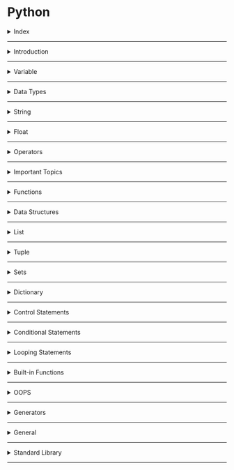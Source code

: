 # Python

<details>
<summary>Index</summary>

## Index
* Introduction
* Variable
* Data Types
* String
* Float
* Operators
* Important Topics
* Functions
* Data Structures
* List
* Tuple
* Set
* Dictionary
* Control Statements
* Conditional Statements
* Looping Statements
* Built-in Functions
* OOPs
* Generators
* General
* Standard Library

</details>

---

<details>
<summary>Introduction</summary>

## Introduction

### Python
Python is an object-oriented programming language.  
we can create programs with minimal amount of code compare to the other programming languages like C++, Java. 

```py
print("Hello World")
```

* __Applications of Python__ : 
   - Web Applications
   - Artificial intelligence (AI)
   - Machine Learning (ML)
   - Backend Development, 
   - ...etc.

* __Features of Python__ :
   - Easy to Learn & Code
   - Open Source Programming Language
   - Object-Oriented Language
   - Dynamic Typed Language
   - Large Standard Library

### Case sensitive
   - Python is a case-sensitive language. 
   - It means uppercase letters and lowercase letters are different in Python.
   - Example : The __username__, __UserName__, and __userName__ are three different variables.

### Comment
A __Comment__ is not executed.
Understanding the code easily after a long-time.

```py
## Single Line Comment

"""
Multiline Comment
Multiline Comment
"""

'''
Multiline Comment
Multiline Comment
'''

```

### Output
```py
# print function => This is used to print the output
print("Hello World")   # Hello World
```

### Input
```py 
# input function => This is used to take input from the user

# user input always a string datatype
user_input = input()   # Hello World

# print function => This is used to print the output
print(user_input)   # Hello World
```

##### Dynamically Typed
* __Python__ is a dynamically typed language, which means there is no need to declare the type of variable when we create it. 
* Python itself checks and identifies the **type** of a variable based on the assigned value.

* Other programming languages like `C`, `C++`, `Java`, `Typescript`...etc are statically typed languages which means we must declare the type of the variable. we cannot change the data type of a variable during the execution of the program.

```py 
x = 6
print(type(x))  # <class 'int'>

x = 'Ande Praveen' 
print(type(x))  # <class 'str'>
```

</details>

---

<details>
<summary>Variable</summary>

### Variable
Variables are like containers. we can use these containers to store data during program execution. we can mention a name for identify a particular container. So those named Containers are called variables. 
we can manipulate the data in the containers by referring that variable name.
we can store different types of data in the containers. In programming languages, we have some categories in data.

Python supports various data types:
1. String 
2. Integer 
3. Float
4. Boolean
5. None

* we can assign a value to the variable with the help of assignment Operator( `=` ).

```py 
my_variable = 10
```

values in the variables can be re-assigned.

```py 
my_variable = 10
print(my_variable)  # 10

my_variable = "Ten"
print(my_variable)  # Ten
```

</details>

---

<details>
<summary>Data Types</summary>

## Datatypes
The datatype determines how the data can be used in the program.  
* For example, mathematical operations can be done on Integer and Float types of data.

1. String
2. Integer 
3. Float
4. Boolean
5. None

### Datatype Checking
We can check datatype with `type()` built-in function.

```py 
print((type(10)))  # <class 'int'>
```

#### String
A String is a stream of characters enclosed within quotes.

```py 
my_string1 = "Hello World"
my_string2 ='some@example.com'
my_string3 ="1234"
```

#### Integer
Any number without a decimal point is called Integer datatype.  

`-3, -2, -1, 0, 1, 2, 3`

#### Float
Any number with a decimal point is called float datatype.

`3.14, 10.0, 0.5`

#### Boolean
If we have Only 2 possible options to select either `True` or `False`.  
python considered `True` and `False` are boolean values.

#### None
It is used to __no value__ or __nothing__.

```py
my_variable = None
```

### Type Conversion
Converting the value from one datatype to another datatype is called Type Conversion.

* str()
* int()
* float()
* bool()
* list()
* tuple()
* set() 
* dict()

#### String to Integer
`int()` converts valid data of any type into integer.

```py
a = "5"
a = int(a)
print(type(a))  # <class 'int'>
print(a)  # 5
```

#### Integer to String
`str()` converts data of any type into a string.

```py 
a = int(input())  # 2
b = int(input())  # 3
result = a + b
print("Sum: " + str(result))  # Sum: 5
```

#### Mutable vs Immutable
*  Immutable Data Types
   - values Cannot be modified after creation.		
   - Examples: `str`, `int`, `float`, `tuple`	
  
* Mutable Data Types
   - values Can be modified after creation also.
   - Examples: `list`, `set`, `dict`

### Types of Variables
The scope of a variable is the region in which that variable can be accessed.
1. Local Variable
2. Global Variable

#### Local Variable 
If a variable is declared inside a function then that type of variable is called Local Variable.
we can access these Local Variables only within that particular block of code.
If the value of the local variable is modified in one function, then that changes are not reflected in another function.
we can convert a local variable to a global variable by using `global` keyword before the variable.

```py 
def my_function():
    global my_variable
    my_variable = 10

# Call the function to set the value of my_variable
my_function()

# Now, you can print my_variable
print(my_variable)  # 10

```

#### Global Variables
If a variable is declared outside a function then that variable is called Global variable.
These Global Variables can be accessed at any part of the code including Functions also.
If the value of the global variable is modified inside a function then that changes are reflected in the rest of the program.

```py 

global_variable = 10
print(global_variable)  # 10

```
</details>

---

<details>
<summary>String</summary>

## String 
A __String__ is a stream of characters enclosed within quotes.

### String Methods
* Verification
   - `isdigit()`
   - `islower()`
   - `isupper()`
   - `isalpha()`
   - `isalnum()`
   - `startswith()`
   - `endswith()` 
* Conversion
   - `lower()`
   - `upper()`
   - `swapcase()`
* Updation
   - `strip()`
   - `replace()` 
   - `split()`
* Counting
  - `count()`
* Finding
  - `index()`  
    

#### __Verification__
##### isdigit()
Give `True` if all the characters in the string are digits. Otherwise, `False`.

```py 
is_digit = "123".isdigit()
print(is_digit)  # True

is_digit = "123A".isdigit()
print(is_digit)  # False
```

##### islower()
Gives `True` if all letters in the string are in lowercase. Otherwise, `False` (If there is any uppercase letter).

```py 
is_lower = "hello praveen@".islower()
print(is_lower)  # True

is_lower = "Hello Praveen@".islower()
print(is_lower)  # False
```

##### isupper()
Gives `True` if all letters in the string are in uppercase. Otherwise, `False` (If there is any lowercase letter).

```py 
is_upper = "HELLO PRAVEEN!".isupper()
print(is_upper)  # True

is_upper = "Hello Praveen!".isupper()
print(is_upper)  # False
```

##### isalpha()
Gives `True` if all the characters in the string are only alphabet. Otherwise, `False` (lowercase or uppercase).

```py 
is_alpha = "Praveen".isalpha()
print(is_alpha)  # True

is_alpha = "Praveen123@".isalpha()
print(is_alpha)  # False
```

##### isalnum()
Gives `True` if the string is alphanumeric (a letter or a number). Otherwise, `False`.

```py 
is_alnum = "praveen123".isalnum()
print(is_alnum)  # True

is_alnum = "Praveen".isalnum()
print(is_alnum)  # True

is_alnum = "praveen123@".isalnum()
print(is_alnum)  # False
```

##### startswith()
Gives `True` if the string starts with the specified value. Otherwise, `False`.

```py 
url = "https://www.google.com"
is_secure_url = url.startswith("https://")
print(is_secure_url)  # True
```

##### endswith()
Gives `True` if the string ends with the specified value. Otherwise, `False`.

```py 
gmail_id = "example123@gmail.com"
is_gmail = "example@gmail.com".endswith("@gmail.com")
print(is_gmail)  # True
```

#### __Conversion__

##### lower()
Gives a new string by converting each letter of the given string to __lowercase__.

```py 
name = "Ande Praveen"
lower_name = name.lower()
print(lower_name)  # ande praveen

name = "Ande Praveen@1"
lower_name = name.lower()
print(lower_name)  # ande praveen@1
```

##### upper()
Gives a new string by converting each letter of the given string to __uppercase__.

```py 
name = "Ande Praveen"
upper_name = name.upper()
print(upper_name)  # ANDE PRAVEEN

name = "Ande Praveen@1"
upper_name = name.upper()
print(upper_name)  # ANDE PRAVEEN@1
```

##### swapcase()
Gives a new string after converting the uppercase letters to lowercase and vice-versa.

```py 
swapped = "Ande Praveen".swapcase()
print(swapped)  # aNDE pRAVEEN
```

#### __Updation__

##### strip()
Removes all the leading and trailing spaces from a string.

```py 
mobile = "  1234567890   "
mobile = mobile.strip()
print(mobile)  # 1234567890
```

```py 
name = "Praveen."
name = name.strip(".")
print(name)  # Praveen
```

```py 
name = ".,Praveen.,,  ."
name = name.strip(" ,.")
print(name)  # Praveen
```

##### replace()
Gives a new string after replacing all the occurrences of the old string with the new string.

```py 
sentence = "I am bad boy"
sentence = sentence.replace("bad", "good")
print(sentence)  # I am good boy
```

##### split() 
The `split()` splits a string into a list at every specified separator.If no separator is specified, the default separator is whitespace.

```py 
nums = "1 2 3 4"
num_list = nums.split()
print(num_list)  # ['1', '2', '3', '4']  
```

```py 
nums = "1,2,3,4"
num_list = nums.split(',')
print(num_list)  # ['1', '2', '3', '4'] 
```

#### __Counting__

##### count()
The `count()` method gives the number of times the specified string appears in the string.

```py 
text = "Hello World"
letter_count = text.count("l")
print(letter_count)  # 3
```

#### __Finding__

##### index()
The `index()` method gives the index of first occurrence of the specified string.

```py 
sentence = "I am very happy"
word_index = sentence.index("happy")  # 10
```

</details>

---

<details>
<summary>Float</summary>

## Float Methods

### round()
`round()` Function Rounds the float value to the given number of decimal digits.

`rounded_number = round(number, digits)`

digits -> defines the number of decimal digits to be considered for rounding.

When digits not specified, the default value is 0.

```py 
a = round(3.14159, 2)
print(a)  # 3.14

a = round(5.6777)
print(a)  # 6
```
</details>

---

<details>
<summary>Operators</summary>

## Operators

1. Assignment
   * `=`
2. Arithmetic
   * `+ - * /`
   * `%`  Modulus -> Remainder
   * `**` Exponent -> power
   * `//` Floor Division -> Quotient
3. Compound Assignment -> Assign to a Existed Variable
   * `+=   -=  *=   /=`
4. Conditionals
   * `==   !=   <   >   <=   >=`
5. Logical
   * The logical operators are used to perform logical operations on Boolean values. Gives `True` or `False` as a result.
     - `and` -> All the booleans are __True__
     - `or` -> Any one of the booleans is __True__
     - `not` -> It gives opposite of boolean

### BODMAS
The standard order of evaluating an expression is __BODMAS__ rule.

1. Brackets (B)
2. Orders (O) -> Exponent
3. Division (D)
4. Multiplication (M)
5. Addition (A)
6. Subtraction (S)

`Expression: (5 * 2) + (3 * 4 + 4 / 2)`

* Step by Step Explanation
```Bash
(5 * 2) + (3 * 4 + 4 / 2)
(10) + (3 * 4 + 2)
(10) + (12 + 2)
(10) + (14)
24
```

</details>

---

<details>
<summary>Important Topics</summary>

## Important Topics
* Concatenation
* Repetition
* Indexing
* Membership Check
* String Format

### Concatenation
Concatenation means Joining.  
we can do Concatenation with addition symbol `+`.
* String Concatenation is possible only with strings. 
* list concatenation is possible only with lists.

```py 
# String Concatenation
a = "Hello" + " " + "World"
print(a)  # Hello World

# List Concatenation
list_a = [1, 2, 3]
list_b = [4, 5, 6]

final_list = list_a + list_b
print(final_list)  # [1, 2, 3, 4, 5, 6]
```

### Repetition
we can do repetition with multiplication symbol `*`.

```py 
# string repetition with '*' operator
a = "*" * 10
print(a)  # **********

# list repetition with '*' operator
a = [1, 2, 3] * 3
print(a)  # [1, 2, 3, 1, 2, 3, 1, 2, 3]
```

### Indexing
Every Character/Item has two index values.
* Positive Indexing
   - Positive Index returns the nth character/Item from the start.
* Negative Indexing
   - Negative Index returns the nth character/Item from the end.

```py 
# Indexing
# Index starts from 0

#  P  R  A  V  E  E  N
#  0  1  2  3  4  5  6  =>  Positive
# -7 -6 -5 -4 -3 -2 -1  =>  Negative

# String
my_name = "Ande Praveen"
print(my_name)  # Ande Praveen

# Positive Index
first_character = my_name[0]
print(first_character)  # A

# Negative Index
last_character = my_name[-1]
print(last_character)  # n

# List
numbers_list = [0, 1, 2, 3, 4, 5]
print(numbers_list)  # [0, 1, 2, 3, 4, 5]

# Positive Index
first_Item = numbers_list[0]
print(first_Item)  # 0

# Negative Index
last_item = numbers_list[-1]
print(last_item)  # 5
```

### Membership Check
Membership gives `True` or `False`. 

```py 
# Membership Check

"""
in
not in
"""

print("----string membership check-------")
word = "python"
is_part = "on" in word
print(is_part)  # True

word = "python"
is_part = "on" not in word
print(is_part)  # False

print("----list membership check-------")
my_list = [1, 2, 3, 4, 5]
is_part = 5 in my_list
print(is_part)  # True

my_list = [1, 2, 3, 4, 5]
is_part = 5 not in my_list
print(is_part)  # False

print("----tuple membership check-------")
my_tuple = (1, 2, 3, 4, 5)
is_part = 5 in my_tuple
print(is_part)  # True

print("-------")
my_tuple = (1, 2, 3, 4, 5)
is_part = 5 not in my_tuple
print(is_part)  # False

```

### String Format
string formatting simplifies the concatenation.

```py 
# string formatting

# without string formatting
name = "praveen"
age = 26
message = "my name is " + name + " and "+ " my age is " + str(age) + "."
print(message)   # my name is praveen and  my age is 26.

# with string formatting
name = "praveen"
age = 26
message = f"my name is {name} and my age is {age}."
print(message)  # my name is praveen and my age is 26.

```

### Packing & Unpacking

```py 

# Packing & Unpacking

"""
packing : 
In tuple packing, values separated by commas will be packed into a tuple.
"""
my_tuple = 1, 2, 3
print(my_tuple)  # (1, 2, 3)
print(type(my_tuple))  # <class 'tuple'>

a = 1,
print(a)  # (1,)
print(type(a))  # <class 'tuple'>

a, = 1,
print(a)  # 1
print(type(a))  # <class 'int'>


"""
unpacking :
values of any sequence can be directly assigned to variables.
number of variables in the left should match the length of sequence.
"""

my_tuple = ("R", "e", "d")
print(my_tuple)  # ('R', 'e', 'd')

# we must match the number of variable to number of items in sequence.
variable_1, variable_2, variable_3, = my_tuple
print(variable_1)  # R
print(variable_2)  # e
print(variable_3)  # d

```

### Slicing

```py 
# slicing

# String Slicing
# Obtaining a part of a string is called string slicing.

"""
variable_name[start_index:end_index]
starts from start_index and stops at end_index
end_index is not included in the slice
"""

string = "Hello World"
print(string)  # Hello World

print("-----string slicing-----")
sliced_part = string[6:11]
print(sliced_part)  # world

print("-----slicing to end------")
sliced_part = string[6:]
print(sliced_part)  # world

print("-----slicing from start------")
sliced_part = string[:5]
print(sliced_part)  # Hello

print("-------string slicing with negative indexing----")
sliced_part = string[-11:-6]
print(sliced_part)  # Hello

print("-------string slicing with Positive Indexing & Negative Indexing ----")
sliced_part = string[0:-6]
print(sliced_part)  # Hello

print("----reversing a string-------")
# -1 step will reverse the order of items in the string.
reversed_string = string[::-1]
print(reversed_string)  # dlroW olleH
```

```py 

# Slicing
# List Slicing

numbers_list = [0, 1, 2, 3, 4, 5]
print(numbers_list)  # [0, 1, 2, 3, 4, 5]

print("------list slicing------")
sliced_part = numbers_list[1:3]
print(sliced_part)  # [1, 2]

print("-----slicing to end------")
sliced_part = numbers_list[3:]
print(sliced_part)  # [3, 4, 5]

print("-----slicing from start------")
sliced_part = numbers_list[:3]
print(sliced_part)  # [0, 1, 2]

print("------list slicing with negative indexing------")
sliced_part = numbers_list[-5:-1]
print(sliced_part)  # [1, 2, 3, 4]

print("------list slicing with Positive Indexing & Negative Indexing------")
sliced_part = numbers_list[1:-1]
print(sliced_part)  # [1, 2, 3, 4]

print("====== slicing with step size ======")

print("------slicing with positive step size-----")
# variable[start:end:positive_step]
sliced_part = numbers_list[1:5:2]
print(sliced_part)  # [1, 3]

print("----slicing with negative step size-------")
"""
variable[start:end:negative_step]
start index should be greater than end index.
start > end
"""
sliced_part = numbers_list[5:2:-1]
print(sliced_part)  # [5, 4, 3]

print("----reversing a list-------")
# -1 for step will reverse the order of items in the list.
reversed_list = numbers_list[::-1]
print(reversed_list)  # [1, 2, 3, 4, 5]

```

### Case Style

```py 
# case style

print("camelCase")  # camelCase
print("PascalCase")  # PascalCase
print("snake_case")  # snake_case

```

</details>

---

<details>
<summary>Functions</summary>

## Functions
A __Function__ is a block of reusable code to perform a specific action. 
Functions help us in using existing code without writing it every time when we need it. A Function is executed when calls it.
We can use the same code many times with different arguments, to produce different results.

A function can be defined using a keyword `def`. A function is uniquely identified by the function_name.

```py
# Function Definition
def greet():
    print("Hello")


# Function Calling
greet()  # Hello
greet()  # Hello
```

### Function Arguments
We can pass values to a function using Arguments.

```py 
# Function with Arguments

# Function Declaration
def greet(word):
    message = "Hello " + word
    print(message)


name = input()  # Praveen

# we can pass values to a function using an argument
# Function Calling
greet(word=name)  # Hello Praveen
```

```py
# Function declaration with return Keyword
def greet(word):
    return "Hello " + word


name = input()  # Praveen

output = greet(word=name)
print(output)  # Hello Praveen

```
### Positional Arguments

```py
# Function declaration with return Keyword
def greet(greet, name):
    return greet + " " + name


my_greet = input()  # Hello
my_name = input()  # Praveen

output = greet(my_name, my_greet)
print(output)  # Hello Praveen

```

### Providing default values
Default values indicate that the function argument will take that value if no argument value is passed during the function call.

```py 
def greet(arg_1 = "Hi", arg_2 = "Ram"):
    print(arg_1 + " " + arg_2)


greeting = input()  # Hello
name = input()  # Teja

greet()  # Hi Ram
greet(greeting)  # Hello Ram
```

### Recursion
A function calling itself is called Recursion.

```py 
def factorial(n):  # Recursive Function
   if n == 1:  # Base Case
       return 1
   return n * factorial(n - 1)  # Recursion


num = int(input())  # 5
result = factorial(num)
print(result)  # 120
```

### Lambda function 
A `lambda` function is an __anonymous__ function used for doing simple operations. __lambda__ functions can have any number of arguments, but can only have one expression.

The expression is executed and returned when the lambda function is called.
`lambda arguments: expression`

```py 
mul = lambda x, y: x * y
print(mul(3, 7))  # 21
```

</details>

---

<details>
<summary>Data Structures</summary>

## Data Structures
Data Structures allow us to store and organize data efficiently.
This will allow us to easily access and perform operations on the data.

In Python, there are four built-in data structures :
* List
* Tuple
* Set
* Dictionary

1. Lists:
   - Ordered collection of data.
   - Mutable (can be modified after creation).
   - Enclosed within square brackets `[]`.
   - Example: `[1, 2, 3, 4, 5]`.
   - Allows duplicate elements.
   - Created using the `list()` function.

2. Tuples:
   - Ordered collection of data.
   - Immutable (cannot be modified after creation).
   - Enclosed within parentheses `()`.
   - Example: `(1, 2, 3, 4, 5)`.
   - Allows duplicate elements.
   - Created using the `tuple()` function.

3. Sets:
   - Unordered collection of data.
   - Mutable (can be modified after creation).
   - Enclosed within curly brackets `{}`.
   - Example: `{1, 2, 3, 4, 5}`.
   - Does not allow duplicate elements.
   - Created using the `set()` function.

4. Dictionaries:
   - Unordered collection of data that stores data in key-value pairs.
   - Mutable (can be modified after creation).
   - Enclosed within curly brackets `{}` in the form of key-value pairs.
   - Example: `{ 'a': 1, 'b': 2, 'c': 3, 'd': 4, 'e': 5 }`.
   - Does not allow duplicate keys.
   - Created using the `dict()` function.

</details>

---

<details>
<summary>List</summary>

## List
An Array holds an ordered collection of items.  
__List__ is the Mutable Data Structure.

![list](https://res.cloudinary.com/dwrwbjd3h/image/upload/v1711470720/portfolio/markdown/python/data_structures/list.webp)

### Creating a List
A List can be created by enclosing elements within [square] brackets where each item is separated by a comma.

```py 
a = 2
list_a = [5, "Six", a, 8.2]

print(type(list_a))  # <class 'list'>
print(list_a)  # [5, "Six", a, 8.2]
```

### List Methods

```py 
# Data Structures
# list

"""
list methods:
-------------
append() => adds an element to the end of the list.
extend() => adds all the elements of the sequence to the end of the list.
insert() => element inserted to the list at specified index.

pop() => removes last element
remove() => removes the first matching element from the list
clear() => removes all the items from the list & it gives Empty List

index() => returns the index of first matching element from the list
count() => returns the number of elements with the specified value
len() => find number of items

sort() => arrange in ascending order
sorted() => it creates a new sorted list

join() => The `join()` takes all the items in a sequence of strings and joins them into one string.
` 
==============
"""

print("-----append()--------")
# my_list.append(value)
# adds an element to the end of the list.

my_list = [1, 2, 3, 4, 5]
print(my_list)  # [1, 2, 3, 4, 5]
add_element = "six"
my_list.append(add_element)
print(my_list)  # [1, 2, 3, 4, 5, 'six']

print("-------")

my_list = [1, 2, 3, 4, 5]
print(my_list)  # [1, 2, 3, 4, 5]
add_list = ["six", "seven"]
my_list.append(add_list)
print(my_list)  # [1, 2, 3, 4, 5, ['six', 'seven']]


print("-----extend()------")
# list_a.extend(list_b)
# adds all the elements of the sequence to the end of the list.

list_a = [1, 2, 3]
list_b = ["four", "five", "six"]
print(list_a)  # [1, 2, 3]
list_a.extend(list_b)
print(list_a)  # [1, 2, 3, 'four', 'five', 'six']

print("----insert()-----")
# my_list.insert(index, value)
# element inserted to the list at specified index.
my_list = [1, 2, 3, 4, 5]
print(my_list)  # [1, 2, 3, 4, 5]
add_element = "six"
my_list.insert(3, add_element)
print(my_list)  # [1, 2, 3, 'six', 4, 5]

print("-----pop()------")
# my_list.pop()
# removes last element and returns last element.
my_list = [1, 2, 3, 4, 5]
print(my_list)  # [1, 2, 3, 4, 5]
last_item = my_list.pop()
print(last_item)  # 5
print(my_list)  # [1, 2, 3, 4]

print("-----remove()------")
# my_list.remove(value)
# removes the first matching element from the list
my_list = [1, 2, 3, 2, 5]
print(my_list)  # [1, 2, 3, 2, 5]
my_list.remove(2)
print(my_list)  # [1, 3, 2, 5]

print("-----clear()-------")
# my_list.clear()
# removes all the items from the list
# it gives an empty list
my_list = [1, 2, 3, 4, 5]
print(my_list)  # [1, 2, 3, 4, 5]
my_list.clear()
print(my_list)  # []

print("------index()-----")
# my_list.index(value)
# returns the index of first matching element from the list
my_list = [1, 2, 3, 3, 5]
print(my_list)  # [1, 2, 3, 3, 5]
index = my_list.index(3)
print(index)  # 2

print("-----count()--------")
# my_list.count(value)
# returns the number of elements with the specified value
my_list = [1, 2, 3, 3, 5]
print(my_list)  # [1, 2, 3, 3, 5]
counting = my_list.count(3)
print(counting)  # 2

print("---sort()------")
# my_list.sort()
# arrange in ascending order
my_list = [1, 4, 2, 8, 4, 6, 5]
print(my_list)  # [1, 4, 2, 8, 4, 6, 5]
my_list.sort()  # sort modifies the existing list
print(my_list)  # [1, 2, 4, 4, 5, 6, 8]

print("------sorted()-----")
# sorted() is a function
# it creates a new sorted list
my_list = [1, 4, 2, 8, 4, 6, 5]
print(my_list)  # [1, 4, 2, 8, 4, 6, 5]
sorted_list = sorted(my_list)
print(sorted_list)  # [1, 2, 4, 4, 5, 6, 8]
print(my_list)  # [1, 4, 2, 8, 4, 6, 5]

print("-----copy of list--------")
my_list = [1, 2, 3, 4, 5]
print(my_list)  # [1, 2, 3, 4, 5]
print(id(my_list))  # 2143112213184
copy_list = my_list.copy()
print(copy_list)  # [1, 2, 3, 4, 5]
print(id(copy_list))  # 2143112510720

print("----")
my_list = [1, 2, 3, 4, 5]
print(my_list)  # [1, 2, 3, 4, 5]
print(id(my_list))   # 2143112147392
copy_list = my_list.copy()
copy_list[0] = 0
my_list[4] = 7
print(my_list)  # [1, 2, 3, 4, 7]
print(copy_list)  # [0, 2, 3, 4, 5]
print(id(copy_list))  # 2143112213184

print("====================")
```

```py 
# Data Structures
# List

"""
list holds an ordered sequence of items.
list is a mutable

"""

print("-----converting to list-------")
# list(sequence)
# takes a sequence and converts it into list
name = "praveen"
print(name)  # praveen
characters_list = list(name)
print(characters_list)  # ['p', 'r', 'a', 'v', 'e', 'e', 'n']

print("----list item updation-------")
# mylist[index] = value
my_list = [0, 1, 2, 3, 4, 5]
print(my_list)  # [0, 1, 2, 3, 4, 5]
my_list[3] = "Three"
print(my_list)  # [0, 1, 2, 'Three', 4, 5]

print("----length of list-------")
list_length = len(my_list)
print(list_length)  # 6
```

#### join() 
The `join()` takes all the items in a sequence of strings and joins them into one string.

`sentence = "joiner".join(sequence)`

```py 
list_a = ['Python', 'is', 'a', 'programming', 'language']
string_a = " ".join(list_a)
print(string_a)  # Python is a programming language
```

#### reverse a List
Reversing a list using `reverse()` method

The `reverse()` method can be used to reverse a List. It updates the original list.

```py 
week_days = ['Monday', 'Tuesday', 'Wednesday']
week_days.reverse()

print(week_days)  # ['Wednesday', 'Tuesday', 'Monday']
```

#### Remove
remove is a method that is used to remove the first occurrence of a specified value from a list. If the specified value is not found, it raises a ValueError.

```py 
my_list = [1, 2, 3, 2]
my_list.remove(2)

print(my_list) # [1,3,2]
```

```py 
# remove all 2's
my_list = [1, 2, 3, 2, 5]

while 2 in my_list:
    my_list.remove(2)

print(my_list)  # [1,3,5]
```

#### del 
we can delete a variable.  
`del` is a statement that is used to delete an item at a specific index from a list. If the specified index does not exist, it raises an IndexError. 
```py 
my_list = [1, 2, 3, 2]
del my_list[1]

del my_list

```

It is recommended to use `remove` when you want to remove an item by its value and `del` when you want to remove an item by its index.

#### Shallow Copy
A shallow `copy` creates a new object which stores the reference of the original elements.

```py 

original_list = [1, 2, 3, 4, 5]

# Copy Method
shallow_copy = original_list.copy()

# Slicing
shallow_copy = original_list[:]

# List Constructor
shallow_copy = list(original_list)

```

#### Deep Copy
A `deepcopy` creates a new object and recursively adds the copies of nested objects present in the original elements. 

```py 
from copy import copy, deepcopy

original_list = [1, [2, 3], 4]

shallow_copy = copy(original_list)
deep_copy = deepcopy(original_list)

# Modify the shallow copy
shallow_copy[0] = 100
shallow_copy[1][0] = 200

# Modify the deep copy
deep_copy[0] = 1000
deep_copy[1][0] = 2000

print(original_list)  # [100, [200, 3], 4]
print(shallow_copy)  # [100, [200, 3], 4]
print(deep_copy)     # [1000, [2000, 3], 4]

```
</details>

---

<details>
<summary>Tuple</summary>

## Tuple
A __tuple__ holds an ordered collection of items. 
A tuple is an immutable object, i.e. we cannot change the items of the tuple after creation. we can use Read-Only purpose.

### Creating a Tuple
* Created by enclosing elements within (round) brackets.
* Each item is separated by a comma.

```py 
# Data Structures
# tuples

"""
It holds an ordered sequence of items.
tuple is immutable object.
tuples doesn't support modification.
we can use the tuple items.

operations done on tuples :
 len()
 iterating
 slicing
 extended slicing
"""

print("----creating a tuple-------")
# create a tuple by enclosing within (round) brackets.
# brackets are optional while creating tuples.
a = "variable"
my_tuple = (a, 1, 2.43, "three", True)
print(my_tuple)  # ('variable', 1, 2.43, 'three', True)
print(type(my_tuple))  # <class 'tuple'>

print("---single item tuple-----")
my_tuple = (26,)
print(my_tuple)  # (26,)
print(type(my_tuple))  # <class 'tuple'>

print("---accessing tuple elements-----")
# accessing tuple elements is also similar to string and list accessing.
my_tuple = (a, 1, 2.43, "three", True)
print(my_tuple[3])  # three

print("---tuples doesn't support modification----")
my_tuple = (a, 1, 2.43, "three", True)
# my_tuple[3] = "four"  # Tuples don't support item assignment

print("------converting string to tuple-------")
# tuple(sequence)
color = "Red"
print(color)  # Red
color_tuple = tuple(color)
print(color_tuple)  # ('R', 'e', 'd')

print("------converting list to tuple-------")
my_list = [1, 2.43, "three", True]
print(my_list)  # [1, 2.43, 'three', True]
my_tuple = tuple(my_list)
print(my_tuple)  # (1, 2.43, 'three', True)

print("==================")

```
</details>

---

<details>
<summary>Sets</summary>

## Sets 
Sets are the unordered collection of items.  
* Sets contain unique elements (no duplicates)
* Set is mutable data structure.

##### Creating a Set
- Created by enclosing elements within `{curly}` brackets.
- Each item is separated by a comma.
- Set items need not be in the same order as defined.

```py 
a = 2
set_a = {5, "Six", a, 8.2}
print(type(set_a))  # <class 'set'>
print(set_a)  # {5, "Six", 2, 8.2}
```

```py 
set_a = {"a", "b", "c", "a"}
print(set_a)  # {'b', 'a', 'c'}  # set removes the duplicates
```

```py 
# Datastructures
# set

"""
unordered collections of items
every set element is unique.
every set element must be immutable.
As `list` is mutable, Set cannot have list as an item.
set contains unique elements.
"""

print("----creating a set --------")
# A set is created by enclosing elements within {curly} brackets.
# Each item is separated by a comma.
variable = 26
my_set = {variable, 1, 3.14, "string", True}
# set items are unordered items.
print(my_set)  # {1, 26, 3.14, 'string'}
print(type(my_set))  # <class 'set'>

print("---set items are unique items-----")
# set contains unique elements.
# no duplicate items
# set removes the duplicate elements.
my_set = {1, 2, 2, 3, 3, 3}
print(my_set)  # {1, 2, 3}

print("-------immutable items----")
# my_set = {1,  2, [3, 4]}  # Error
# print(my_set)

my_set = {1,  2, (2, 4)}  # No Error
print(my_set)  # {1, 2, (2, 4)}

print("-----creating empty set-----")
empty_set = set()
print(empty_set)  # set()
print(type(empty_set))  # <class 'set'>

print("------converting to set-----")
# set(sequence) takes any sequence as argument and converts to set, avoiding duplicates.
print("-----list to set-----")
my_list = [1, 2, 2, 3, 3, 3, 4, 4, 4, 4]
print(my_list)  # [1, 2, 2, 3, 3, 3, 4, 4, 4, 4]
print(type(my_list))  # <class 'list'>

my_set = set(my_list)
print(my_set)  # {1, 2, 3, 4}
print(type(my_set))  # <class 'set'>

print("-----string to set-----")

string = "apple"
print(string)  # apple
print(type(string))  # <class 'str'>

my_set = set(string)
print(my_set)  # {'a', 'l', 'e', 'p'}
print(type(my_set))  # <class 'set'>

print("-----tuple to set-----")
my_tuple = (1, 2, 2, 3, 3, 3, 4, 4, 4, 4)
print(my_tuple)  # (1, 2, 2, 3, 3, 3, 4, 4, 4, 4)
print(type(my_tuple))  # <class 'tuple'>

my_set = set(my_tuple)
print(my_set)  # {1, 2, 3, 4}
print(type(my_set))  # <class 'set'>

print("------accessing items--------")
# as sets are unordered, we cannot access or change an item of a set.
# we cannot do indexing and slicing

print("=========== set methods ==========")

'''
add()
update()
discard()
remove()
'''

print("---adding items------")

print("-----adding single item------")
# adds the item to the set, if  the item is not present already.
# my_set.add(value)
my_set = {1, 2, 3, 4}
print(my_set)  # {1, 2, 3, 4}
add_item = 5
my_set.add(add_item)
print(my_set)  # {1, 2, 3, 4, 5}

print("----------adding multiple items----------")
# add multiple items to the set.
# my_set.update(sequence)
my_set = {1, 2, 3, 4}
print(my_set)  # {1, 2, 3, 4}
add_list = [5, 6, 7, 7, 7, 6]
my_set.update(add_list)
print(my_set)  # {1, 2, 3, 4, 5, 6, 7}


print("-------removing a specific item--------")
print("----discard()-----")
# takes a single value and removes if present.
# if not present gives No error
# my_set.discard(value)
my_set = {1, 2, 3, 4, 5, 6, 7}
print(my_set)  # {1, 2, 3, 4, 5, 6, 7}
remove_item = 3
my_set.discard(remove_item)
print(my_set)  # {1, 2, 4, 5, 6, 7}

print("-------remove()-------")
# takes a single value and removes if present.
# if not present gives an error
# my_set.remove(value)
my_set = {1, 2, 3, 4, 5, 6, 7}
print(my_set)  # {1, 2, 3, 4, 5, 6, 7}
remove_item = 3
my_set.remove(remove_item)
# remove_item = 8
# my_set.remove(remove_item) # gives an error
print(my_set)  # {1, 2, 4, 5, 6, 7}

print("-------operations on sets-----")
# clear
# len
# membership check

print("----membership check------")
my_set = {1, 2, 3, 4, 5, 6, 7}
print(my_set)  # {1, 2, 3, 4, 5, 6, 7}
is_part = 3 in my_set
print(is_part)  # True
is_part = 8 in my_set
print(is_part)  # False

```

### Set Operations

```py 
# Data structures
# set

print("-----set operations-------")
"""
union  => |
intersection => &
difference => -
symmetric_difference => ^
"""

print("------union-----")
# union of two sets is a set containing all elements of both sets.
# set_a | set_b
# set_a.union(sequence)
print("-----|--------")
set_a = {1, 2, 3, 4}
set_b = {3, 4, 5, 6}
union_set = set_a | set_b
print(union_set)  # {1, 2, 3, 4, 5, 6}

print("-----union()--------")
# union() converts sequence to a set, and performs the union.
set_a = {1, 2, 3, 4}
set_b = [3, 4, 5, 6]
union_set = set_a.union(set_b)
print(union_set)  # {1, 2, 3, 4, 5, 6}

print("----intersection------")
# intersection of two sets is a set containing common elements of both sets.
# set_a & sety_b
# set_a.intersection(sequence)
print("---------&--------")
set_a = {1, 2, 3, 4}
set_b = {3, 4, 5, 6}
common_set = set_a & set_b
print(common_set)  # {3, 4}

print("-----intersection()--------")
# intersection() converts sequence to a set, and performs the union.
set_a = {1, 2, 3, 4}
set_b = [3, 4, 5, 6]
common_set = set_a.intersection(set_b)
print(common_set)  # {3, 4}

print("-------difference------")
# difference of two sets is a set containing all the elements in the first set but not second.
# set_a - sety_b
# set_a.difference(sequence)
print("--------- - --------")
set_a = {1, 2, 3, 4}
set_b = {3, 4, 5, 6}
difference_set = set_a - set_b
print(difference_set)  # {1, 2}

print("-----difference()--------")
# difference() converts sequence to a set, and performs the difference.
set_a = {1, 2, 3, 4}
set_b = [3, 4, 5, 6]
difference_set = set_a.difference(set_b)
print(difference_set)  # {1, 2}

print("-----symmetric_difference------")
# symmetric_difference of two sets is a set containing all elements which are not common to both sets.
# set_a ^ sety_b
# set_a.symmetric_difference(sequence)

print("--------- ^ --------")
set_a = {1, 2, 3, 4}
set_b = {3, 4, 5, 6}
symmetric_difference_set = set_a ^ set_b
print(symmetric_difference_set)  # {1, 2, 5, 6}

print("-----symmetric_difference()--------")
# symmetric_difference() converts sequence to a set, and performs the symmetric_difference.
set_a = {1, 2, 3, 4}
set_b = [3, 4, 5, 6]
symmetric_difference_set = set_a.symmetric_difference(set_b)
print(symmetric_difference_set)  # {1, 2, 5, 6}


print("-------set comparisons------")
# set comparisons are used to validate whether one set is fully exists within another.
# issubset()
# issuperset()
# isdisjoint()

print("-------subset--------")
# set_2.issubset(set_1)
# It returns True if all elements of second set are in  first set, else False.

set_1 = {1, 2, 3, 4, 5}
set_2 = {1, 2}
is_subset = set_2.issubset(set_1)
print(is_subset)  # True

print("-------superset--------")
# set_1.issuperset(set_2)
# It returns True if all elements of second set are in  first set, else False.

set_2 = {1, 2, 3, 4, 5}
set_1 = {1, 2}
is_superset = set_2.issuperset(set_1)
print(is_superset)  # True

print("-------disjoint--------")
# set_1.isdisjoint(set_2)
# It returns True when no common elements, else False.

set_1 = {1, 2, 3, 4}
set_2 = {5, 6, 7, 8}
is_disjoint = set_2.isdisjoint(set_1)
print(is_disjoint)  # True

set_1 = {1, 2, 3, 4, 5}
set_2 = {5, 6, 7, 8}
is_disjoint = set_2.isdisjoint(set_1)
print(is_disjoint)  # False

print("=================")

```

</details>

---

<details>
<summary>Dictionary</summary>

## Dictionary
A Dictionary is an unordered collection of items. Every dictionary item is a __Key-Value__ pair.  

### create a Dictionary:  
* A dictionary is created by enclosing items within `{curly}` brackets.
* Each item in the dictionary has a Key-Value pair separated by a comma.

```py 
dict_a = {
  "name": "Teja",
  "age": 15
}
```

```py 
# Data structures
# dictionaries

"""
unordered collection of items
every dictionary item is a key-value pair.
"""

print("-------creating a dictionary-----")
# dictionary is created by enclosing items within {curly} brackets.
# each item in dictionary has a key-value pair separated by a comma.

my_dictionary = {"name": "praveen",
                 "age": 26,
                 "gmail": "praveenande84@gmail.com"}
print(my_dictionary)  # {'name': 'praveen', 'age': 26, 'gmail': 'praveenande84@gmail.com'}
print(type(my_dictionary))  # <class 'dict'>

print("---immutable keys---")
# dictionary keys must be immutable and must be unique.
# values can be any datatype and can repeat.

print("---creating empty dictionary-----")
empty_dictionary = {}
print(empty_dictionary)  # {}
print(type(empty_dictionary))  # <class 'dict'>

print("---------")
empty_dictionary = dict()
print(empty_dictionary)  # {}
print(type(empty_dictionary))  # <class 'dict'>

print("------accessing dictionary items------")
# to access the items in dictionary, we use [square] bracket along with the key to obtain its value.

print("-----accessing items----")
print("----get()----")
# The get() method returns None if the key is not found.
# my_dictionary.get("key")
my_dictionary = {"name": "praveen",
                 "age": 26,
                 "gmail": "praveenande84@gmail.com"}
print(my_dictionary)  # {'name': 'praveen', 'age': 26, 'gmail': 'praveenande84@gmail.com'}
print(my_dictionary.get("salary"))  # None

print("-----use [square] brackets-----")
# when we use the square brackets [] to access the key-value, keyError is raised in case key is not found in the dictionary.
my_dictionary = {"name": "praveen",
                 "age": 26,
                 "gmail": "praveenande84@gmail.com"}
print(my_dictionary)  # {'name': 'praveen', 'age': 26, 'gmail': 'praveenande84@gmail.com'}
# print(my_dictionary["salary"]) # KeyError: 'salary'
print(my_dictionary["name"])  # praveen

print("----membership check-------")
# check if the given key exists
my_dictionary = {"name": "praveen",
                 "age": 26,
                 "gmail": "praveenande84@gmail.com"}
print(my_dictionary)  # {'name': 'praveen', 'age': 26, 'gmail': 'praveenande84@gmail.com'}
result = "name" in my_dictionary
print(result)  # True

print("------operations on dictionary-------")
# we can update a dictionary :
# 1) Adding a key-value pair
# 2) modifying existing items
# 3) deleting existing items

print("-----adding a key-value pair------")
# my_dictionary["key"] = value
my_dictionary = {"name": "praveen",
                 "age": 26,
                 "gmail": "praveenande84@gmail.com"}
print(my_dictionary)  # {'name': 'praveen', 'age': 26, 'gmail': 'praveenande84@gmail.com'}
my_dictionary["salary"] = 83000
print(my_dictionary)  # {'name': 'praveen', 'age': 26, 'gmail': 'praveenande84@gmail.com', 'salary': 83000}

print("---------modifying existing items-------")
# as dictionaries are mutable, we can modify the values of the keys.
my_dictionary = {"name": "praveen",
                 "age": 26,
                 "gmail": "praveenande84@gmail.com"}
print(my_dictionary)  # {'name': 'praveen', 'age': 26, 'gmail': 'praveenande84@gmail.com'}
my_dictionary["age"] = 24
print(my_dictionary)  # {'name': 'praveen', 'age': 24, 'gmail': 'praveenande84@gmail.com'}

print("----deleting an existing items---------")
# we can use del keyword to remove individual items or the entire dictionary itself.
my_dictionary = {"name": "praveen",
                 "age": 26,
                 "gmail": "praveenande84@gmail.com"}
print(my_dictionary)  # {'name': 'praveen', 'age': 26, 'gmail': 'praveenande84@gmail.com'}
del my_dictionary["gmail"]
print(my_dictionary)  # {'name': 'praveen', 'age': 26}

print("-------dictionary views------")
print("------dictionary methods---------")
# keys()
# value()
# items()

print("-----keys------")
# my_dictionary.keys()
# keys() method returns a view object that displays a list of all the keys in the dictionary.
my_dictionary = {"name": "praveen",
                 "age": 26,
                 "gmail": "praveenande84@gmail.com"}
print(my_dictionary)  # {'name': 'praveen', 'age': 26, 'gmail': 'praveenande84@gmail.com'}
print(my_dictionary.keys())  # dict_keys(['name', 'age', 'gmail'])

print("-----values------")
# my_dictionary.values()
# values() method returns a view object that displays a list of all the values in the dictionary.
my_dictionary = {"name": "praveen",
                 "age": 26,
                 "gmail": "praveenande84@gmail.com"}
print(my_dictionary)  # {'name': 'praveen', 'age': 26, 'gmail': 'praveenande84@gmail.com'}
print(my_dictionary.values())  # dict_values(['praveen', 26, 'praveenande84@gmail.com'])

print("-----items------")
# my_dictionary.items()
# items() method returns a view object that displays a list of dictionary's key-value tuple pairs.
my_dictionary = {"name": "praveen",
                 "age": 26,
                 "gmail": "praveenande84@gmail.com"}
print(my_dictionary)  # {'name': 'praveen', 'age': 26, 'gmail': 'praveenande84@gmail.com'}
print(my_dictionary.items())  # dict_items([('name', 'praveen'), ('age', 26), ('gmail', 'praveenande84@gmail.com')])

print("----iterating over dictionary views------")
my_dictionary = {"name": "praveen",
                 "age": 26,
                 "gmail": "praveenande84@gmail.com"}

for key in my_dictionary.keys():
    print(key)

print("-----dictionary to list-----")
my_dictionary = {"name": "praveen",
                 "age": 26,
                 "gmail": "praveenande84@gmail.com"}
print(my_dictionary)  # {'name': 'praveen', 'age': 26, 'gmail': 'praveenande84@gmail.com'}
keys_list = list(my_dictionary.keys())
print(keys_list)  # ['name', 'age', 'gmail']
values_list = list(my_dictionary.values())
print(values_list)  # ['praveen', 26, 'praveenande84@gmail.com']
items_list = list(my_dictionary.items())
print(items_list)  # [('name', 'praveen'), ('age', 26), ('gmail', 'praveenande84@gmail.com')]

print("-----dictionary view objects---")
# keys(), values(), items() are called dictionary views as they provide a dynamic view on the dictionary's items.
my_dictionary = {"name": "praveen",
                 "age": 26,
                 "gmail": "praveenande84@gmail.com"}

print(my_dictionary)  # {'name': 'praveen', 'age': 26, 'gmail': 'praveenande84@gmail.com'}
keys_view = my_dictionary.keys()
print(keys_view)  # dict_keys(['name', 'age', 'gmail'])
my_dictionary["salary"] = 86000
print(keys_view)  # dict_keys(['name', 'age', 'gmail', 'salary'])

print("----converting to dictionary------")
# dict(sequence)  takes any number of key-value pairs and converts to dictionary.

my_list = [('name', 'praveen'),
           ['age', 26],
           ('gmail', 'praveenande84@gmail.com'),
           ['salary', 86000]]
print(my_list)  # [('name', 'praveen'), ['age', 26], ('gmail', 'praveenande84@gmail.com'), ['salary', 86000]]
print(type(my_list))  # <class 'list'>

my_dictionary = dict(my_list)
print(my_dictionary)  # {'name': 'praveen', 'age': 26, 'gmail': 'praveenande84@gmail.com', 'salary': 86000}
print(type(my_dictionary))  # <class 'dict'>

print("--------dictionary keys must be mutable----")
# string => "name"
# integer => 26
# float => 3.14
# tuple => (1, 2)

print("-------working with dictionary------")
print("----dictionary methods-----")
# copy()
# get()
# update()

print("-----copy of dictionary----")
my_dictionary = {"name": "praveen",
                 "age": 26,
                 "gmail": "praveenande84@gmail.com"}

copy_dictionary = my_dictionary.copy()

print(id(my_dictionary))  # 1985503557888
print(id(copy_dictionary))  # 1985504018560

print("-----update of dictionary----")
# We can combine two dictionaries using update() method.

dict_1 = {'a': 1, 'b': 2}
dict_2 = {'c': 3, 'd': 4}

dict_1.update(dict_2)
print(dict_1)  # {'a': 1, 'b': 2, 'c': 3, 'd' : 4}

print("-----operations on dictionaries-----")
# len
# clear
# membership check

print("-----membership check-----")
my_dictionary = {"name": "praveen",
                 "age": 26,
                 "gmail": "praveenande84@gmail.com"}
print(my_dictionary)  # {'name': 'praveen', 'age': 26, 'gmail': 'praveenande84@gmail.com'}
if "name" in my_dictionary:
    print(True)
else:
    print(False)

my_dictionary.clear()
print(my_dictionary)  # {}

print("----iterating-------")
# we cannot add or remove dictionary keys while iterating the dictionary.
my_dictionary = {"name": "praveen",
                 "age": 26,
                 "gmail": "praveenande84@gmail.com"}
print(my_dictionary)  # {'name': 'praveen', 'age': 26, 'gmail': 'praveenande84@gmail.com'}

for key in my_dictionary.keys():
    if key == "name":
        #  del my_dictionary[key]
        pass
print(my_dictionary)  # {'name': 'praveen', 'age': 26, 'gmail': 'praveenande84@gmail.com'}

print("===================")

```

</details>

---

<details>
<summary>Control Statements</summary>

## Control Statements
1. Conditional Statements
2. Looping Statements
</details>

---
<details>
<summary>Conditional Statements</summary>

## Conditional Statements
The Conditional Statement allows you to execute a block of code based on a condition.
1. if
2. elif
3. else

* __if__
   - The Conditional Statement allows you to execute a block of code only when a specific condition is True.
   ![if statement](https://res.cloudinary.com/dwrwbjd3h/image/upload/v1711470685/portfolio/markdown/python/conditional_statements/if.webp)

```py 
    # Conditional Statements
    # if condition

    
   age = 27
   if age < 30:
      print("Yes, His age is below 30 years")  # Yes, His age is below 30 years
```
* __if-else__
   - When `If-Else` conditional statement is used, the Else block of code executes if the `if` condition is `False`.
   ![if-else statement](https://res.cloudinary.com/dwrwbjd3h/image/upload/v1711470689/portfolio/markdown/python/conditional_statements/if-else.webp)  

```py 
      
    # Conditional Statements
    # if-else condition

  
   age = 35

   if (age < 30):
      print("Yes, His age is below 30 years") 

   else:
      print("Yes, His age is above 30 years")  # Yes, His age is above 30 years
```

* __if-elif-else__
   - Incase `if` condition is not satisfy then `elif` condition will be checked. 
    
   - ![elif](https://res.cloudinary.com/dwrwbjd3h/image/upload/v1711470687/portfolio/markdown/python/conditional_statements/if-elif-else.png)

```py 
   # Conditional Statements

#elif condition

condition_1 = True
condition_2 = True
condition_3 = True

if (condition_1):
    print("Yes, Condition 1 is True")  # Yes, Condition 1 is True
elif (condition_2):
    print("Yes, Condition 2 is True")
elif (condition_3):
    print("Yes, Condition 3 is True")
else:
    print("All conditions are False")
``` 

</details>

---

<details>
<summary>Looping Statements</summary>

## Looping Statements
Loops allow us to execute a block of code several times. 

The loops in Python are:
* While Loop
* For Loop

### while Loop
While loop allows us to execute a block of code several times as long as the condition is `True`.

![while loop](https://res.cloudinary.com/dwrwbjd3h/image/upload/v1711470717/portfolio/markdown/python/looping_statements/while.webp)
```py 

# while
output = 0
counter = 0  # initialization
while counter < 3:  # termination_condition
    output = output + 1  # block of code
    print(output)
    counter += 1  # Updation

print("End")

```

```Bash 
2
End
```

An infinite loop occurs when the condition always evaluates to `True` i.e. incorrect termination condition.

```py  
a = 10
while a > 3:
    a = a + 1
    print(a)  # Infinity Loop
```

### do-while loop in python
In Python, we can create a __do-while__ loop by using the while loop to achieve similar behavior.

```py 
i = 1

while True:
    print(i)
    i = i + 1
    if(i > 3):
        break
```

### for Loop
The `for` statement iterates over each item of a sequence, then execute a block of code.

![for Loop](https://res.cloudinary.com/dwrwbjd3h/image/upload/v1711470708/portfolio/markdown/python/looping_statements/for.webp)

* The sequence of Characters (string)
* The sequence of numbers, etc.

```py 
word = "Python"
for each_char in word:
    print(each_char)
```

```bash 
P
y
t
h
o
n
```

### Nested Loops
An inner loop within the repeating block of an outer loop is called Nested Loop.

The Inner Loop will be executed one time for each iteration of the Outer Loop.
![Nested Loop](https://res.cloudinary.com/dwrwbjd3h/image/upload/v1711470710/portfolio/markdown/python/looping_statements/nested_loop.webp)

```py
for i in range(2):
  print("Outer: " + str(i))
  for j in range(2):
    print("  Inner: " + str(j))
```

```Bash 
Outer: 0
  Inner: 0
  Inner: 1
Outer: 1
  Inner: 0
  Inner: 1
```

#### break statement
break statement gets executed and stops the execution of the loop further.

![Break Statement](https://res.cloudinary.com/dwrwbjd3h/image/upload/v1711470696/portfolio/markdown/python/looping_statements/break1.webp)  

Generally, `break` is used to exit a loop when a condition is satisfied.

![Break Statement](https://res.cloudinary.com/dwrwbjd3h/image/upload/v1711470696/portfolio/markdown/python/looping_statements/break2.webp)

```py  
for counter in range(5):
    if counter == 2:
        break
    print(counter)
print("END")
```

```Bash 
0
1
2
END
```

#### continue
The `continue` statement makes the program skip the remaining statements in the current iteration and begin the next iteration.

![Continue Statement](https://res.cloudinary.com/dwrwbjd3h/image/upload/v1711470701/portfolio/markdown/python/looping_statements/continue1.webp)

Generally, continue is used to skip the remaining statements in the current iteration when a condition is satisfied.

![Continue Statement](https://res.cloudinary.com/dwrwbjd3h/image/upload/v1711470705/portfolio/markdown/python/looping_statements/continue2.webp)


```py 
for counter in range(5):
    if counter == 2:  # when this condition is satisfied skip the remaining statements in the current iteration.
        continue
    print(counter)
print("END")
```

#### pass
Generally it used when we have to test the code before writing the complete code. When it is executed, nothing happens.
pass is used to create empty loops or empty conditional statements.

![pass statemen](https://res.cloudinary.com/dwrwbjd3h/image/upload/v1711470714/portfolio/markdown/python/looping_statements/pass1.webp)  

![pass statement](https://res.cloudinary.com/dwrwbjd3h/image/upload/v1711470712/portfolio/markdown/python/looping_statements/pass2.webp)

```py 
for counter in range(5):
    if counter < 5:
        pass
    for i in range(4):
        pass
```

</details>

---

<details>
<summary>Built-in Functions</summary>

## Built-in Functions
* len() 
* round()
* id()
* min()
* max()
* sum()
* sorted()
* range()
* reversed()
* all
* any
* enumarate
* ord() => unicode
* chr

### len()
It returns the length of a __string__ or a __sequence__.

```py 
# len() => length

"""
len(sequence)
len function returns the number of character in a given string.
len function returns the number of items in a given sequence.
"""

string = "Ande Praveen"
string_length = len(string)
print(string_length)  # 12

my_list = [1, 2, 3, 4, 5]
my_list_length = len(my_list)
print(my_list_length)  # 5
```

### round()
Rounds the float value to the given number of decimal digits.

```py 
# Built-in-Functions
# round

"""
round(number, digits)  Rounds the float value to the given number of decimal digits.
digits -> define the number of decimal digits to be considered for rounding.
when not specified default is 0.
"""

a = round(3.14, 1)
print(a)  # 3.1

a = round(3.14)
print(a)  # 3

a = round(9.8)
print(a)  # 10 

```

### id

```py 
# Built-in-Functions
# id

"""
unique id

Identity of an object address
this unique id can be different for each time you run the program.
"""

age = 26
print(id(age))  # 2021481710608

print("-------")
list_a = [1, 2, 3, 4]
print(id(list_a))  # 2021483079552

print("-----")

list_a = [1, 2, 3, 4]
list_b = list_a
print(id(list_a))  # 2021483384192
print(id(list_b))  # 2021483384192
print(id(list_a) == id(list_b))  # True

list_b[3] = "four"
print("list a : " + str(list_a))  # list a : [1, 2, 3, 'four']
print("list b : " + str(list_b))  # list b : [1, 2, 3, 'four']

```

### min()

```py
# Built-in-Functions
# min

"""
min function returns the smallest item in a sequence
smallest of two or more arguments
min(sequence)
"""

smallest = min(3, 5, 6, 7, 2)
print(smallest)  # 2
print("------")

smallest = min([3, 5, 6, 7, 2])
print(smallest)  # 2
print("---------")

# strings are compared character by character using unicode values
smallest = min("python", "java")
print(smallest)  # java

print("=================")
```

### max()

```py 
# Built-in-Functions
# max

"""
max function returns the largest item in a sequence
largest of two or more arguments
max(sequence)
this is same as min function
"""

largest = max(3, 5, 6, 7, 2)
print(largest)  # 7

largest = max([3, 5, 6, 7, 2])
print(largest)  # 7
print("---------------")
```

### sum()
It returns sum of items in a sequence.

```py 

# Built-in-Functions
# sum

"""
sum function returns sum of items in a sequence.
sum(sequence)
"""

my_list = [1, 2, 3, 4, 5]

sum_of_numbers = sum(my_list)
print(sum_of_numbers)  # 15
```

### sorted()

```py 
# Built-in-Functions
# sorted
# Ascending Order

"""
sorted function returns a new sequence with all the items in incremental order (Ascending Order).
sorted(sequence)
"""

my_list = [5, 6, 2, 1, 7]
print(my_list)  # [5, 6, 2, 1, 7]
incremental_order = sorted(my_list)
print(incremental_order)  # [1, 2, 5, 6, 7]

print("----------------------")

"""
ordering list items in decremental order
sorted(sequence, reverse=True)
Descending Order
"""

my_list = [5, 6, 2, 1, 7]
print(my_list)  # [5, 6, 2, 1, 7]
Decremental_order = sorted(my_list, reverse=True)
print(Decremental_order)  # [7, 6, 5, 2, 1]

```

### range()
The `range()` function generates a sequence of integers starting from 0 to n(n is not included) and returns it.

```py 
for number in range(3):
    print(number)
```

```Bash 
0
1
2
```

```py 

# Generates a sequence of numbers starting from start to end (end is not included).

for number in range(5, 8):
    print(number)
```
```Bash 
5
6
7
```

### reversed()
The `reversed()` function returns the reverse of a sequence.

```py 
name = "Teja"
reversed_name = reversed(name)
print(list(reversed_name))  # ['a', 'j', 'e', 'T']
```

### all()
The `all()` function returns `True` if all the items in the sequence are true (or if the sequence is empty). Otherwise, it returns `False` .
For each item in a sequence, the `all()` function evaluates to false, for which the bool() function returns `False` . 

```py
list_a = [True, True]
is_all_true = all(list_a)
print(is_all_true)  # True
```

### any()
The `any()` function returns `True` if any one of the items in the sequence is `True`. Otherwise, it returns `False`.

```py 
list_a = [True, False]
is_any_true = any(list_a)
print(is_any_true)  # True
```

### enumerate()
The `enumerate()` function adds a counter to each item in a sequence and returns a sequence containing tuples.
`enumerate(sequence, start)`
* sequence :It is any sequence like a string, list, tuple, etc.
* start (Optional): it indicates the start point of the counter. Its default value is 0 .

```py 
name = "Teja"
enumerate_name = enumerate(name)
print(list(enumerate_name))  # [(0, 'T'), (1, 'e'), (2, 'j'), (3, 'a')]
```

```py 
list_a = [1, 2, 3, 4]
enumerate_set = list(enumerate(list_a, 10))
print(enumerate_set)  # [(10, 1), (11, 2), (12, 3), (13, 4)]

```

```py 
names = ["Jack", "John", "James"]
for index, each_name in enumerate(names):
 print(index, each_name)

```

```Bash 
(0, 'Jack')
(1, 'John')
(2, 'James')

```

##### unicode
```py 
# unicode

"""
computer internally stores characters as numbers

ord('character')
chr(unicode)
"""

print("------ord('character')--------")
# to find unicode value of a character
print(ord("A"))  # 65

print("------chr(unicode)--------")
# it gives unicode value of the character
print(chr(65))  # A

print("------comparing strings------")
# In Python, strings are compared considering unicode values.
print("A" < "B")  # True

# In Python, String Comparison is done character by character.
print("BAD" >= "BAT")  # False
print("98" < "984")  # True
```

</details>

---

<details>
<summary>OOPS</summary>

## OOPS
`OOPs : Object-Oriented Program`  
__Object-Oriented Programming__ is a way of approaching, designing and developing software.
Proper usage of __OOPs__ concepts helps us build well-organized systems that are easy to use and extend.

### The advantages of OOPs
* Easier way to analyse
* Re-usability of code through __inheritance__
* Effective problem solving

### principles of OOPs
OOPs follows below principles :
* Inheritance
* Encapsulation
* Abstraction
* Polymorphism

#### Inheritance
A Child Class inherits attributes and methods from Parent Class is called __Inheritance__.

```py 
class Human:
    def __init__(self, name):
        self.name = name 
    def sayName(self):
        print(self.name)

class Male(Human):
    def __init__(self, name):
        super().__init__(name)
        self.gender = "male"
    def tellAbout(self):
        print(f"{self.name} is {self.gender}")    

instance = Male("Praveen")
instance.sayName()
instance.tellAbout()

```

#### Multilevel Inheritance

```py 
class Mother:
    def __init__(self, m_name):
        self.m_name = m_name


class Father:
    def __init__(self, f_name):
        self.f_name = f_name
             
class Child(Mother, Father):
    def __init__(self, m_name, f_name):
        # Call the __init__ methods of both parent classes explicitly
        Mother.__init__(self, m_name)
        Father.__init__(self, f_name)

    def familyDetails(self):
        print(f"My father's name is {self.f_name} and my mother's name is {self.m_name}")

instance = Child("Praveen", "Navya")
instance.familyDetails()

```

#### Encapsulation
The bundling of related attributes and methods together is called Encapsulation.

Classes can be used to bundle related attributes and methods.

* Public Member: Accessible anywhere from outside class.
* Protected Member: Accessible within the class and its sub-classes
* Private Member: Accessible within the class
![Encapsulation](https://res.cloudinary.com/dwrwbjd3h/image/upload/v1711470735/portfolio/markdown/python/oops/encapsulation.jpg)


```py 
class Employee:
    def __init__(self, name, employee_id, salary):
        self.name = name  # Public member
        self._employee_id = employee_id  # Protected member (single underscore)
        self.__salary = salary  # Private member (double underscore)

    # Public method to display employee information
    def display_info(self):
        print(f"Name: {self.name}")
        print(f"Employee ID: {self._employee_id}")
        print(f"Salary: {self.__salary}")

    # Public method to modify the salary (setter method)
    def set_salary(self, salary):
        if salary >= 0:
            self.__salary = salary
        else:
            print("Salary cannot be negative.")

    # Public method to retrieve the salary (getter method)
    def get_salary(self):
        return self.__salary


class Manager(Employee):
    def __init__(self, name, employee_id, salary, department):
        super().__init__(name, employee_id, salary)
        self.department = department

    def display_info(self):
        super().display_info()
        print(f"Department: {self.department}")


# Create an Employee object
employee = Employee("Alice", "E12345", 50000)

# Access public members and methods
print("Employee Information:")
print(employee.name)
employee.display_info()

# Modify and retrieve the salary using public methods
employee.set_salary(55000)
print("Updated Salary:", employee.get_salary())

# Create a Manager object
manager = Manager("Bob", "M67890", 75000, "HR")

# Access public and protected members through inheritance
print("\nManager Information:")
manager.display_info()

# Attempt to access private member directly (won't work)
# print(manager.__salary)  # This will raise an AttributeError

# Modify the department of the manager
manager.department = "Finance"
print("Updated Department:", manager.department)

```

#### Abstraction 
In python, Abstraction is defined as a process of handling complexity by hiding unnecessary information from the user.  

__For example__ : When we use the TV remote to increase the volume. We don't know how pressing a key increases the volume of the TV.

#### Polymorphism
Polymorphism contains two words __poly__ and __morphs__. Poly means many, and morph means shape. By polymorphism, we understand that one task can be performed in different ways.
The word polymorphism means having many forms. 

![Polymorphism](https://res.cloudinary.com/dwrwbjd3h/image/upload/v1711470747/portfolio/markdown/python/oops/polymorphism.webp)

### Class
A class is a prototype from which objects are created. 
Classes can be used to bundle related attributes and methods. An instance of a class is an Object.  
A class in Python is defined using the `class` keyword, followed by the class name and a colon. Inside the class, attributes and methods can be defined to represent properties and behaviors of the class.

#### `__init__`
It is also known as the constructor method, and it is used to initialize the attributes (or properties) of an object when an instance of a class is created. This method is automatically called when you create a new object from a class, and it allows you to set up the initial state of the object.

```py 
class MyClass:
    def __init__(self, parameter1, parameter2):
        self.parameter1 = parameter1
        self.parameter2 = parameter2

# Creating an instance of MyClass and passing values to the __init__ method
my_instance = MyClass("Value1", "Value2")

# Accessing the attributes of the object
print(my_instance.parameter1)  # Output: "Value1"
print(my_instance.parameter2)  # Output: "Value2"
```

```py 
class Mobile:
    def __init__(self, model, camera):
        self.model = model
        self.camera = camera
    def make_call(self, number):
        print(f"calling..{number}")

mobile = Mobile("Nikon", "D850")
mobile.make_call("12345")
```

In the above example, the model and camera attributes are initialized with the values that are passed to the __init__ method.


#### self
In Python, the `self` is the first parameter of methods that represents the instance of the class. Therefore, to call attributes and methods of a class, the programmer need to use `self` within the class.

self is not a keyword and has no special meaning in Python. Writing this parameter as self is a convention. We can use other names but it is highly discouraged.

```py 
class Dog:
    def __init__(self, name, age):
        self.name = name
        self.age = age

    def info(self):
        print(f"My name is {self.name}")

    def make_sound(self):
        print("Bow Wow")

dog1 = Dog('Rex', 2)

dog1.info()  # My name is R
```

#### Method Overriding?
Method Overriding is an OOPs concept related to Inheritance. When a child class method overrides the parent class method of the same name, parameters and return type, it is known as Method Overriding.
Method Overriding allows us to change the implementation of a function in the child class that is defined in the parent class.

```py 
class Product:
    def __init__(self, name, price, deal_price):
        self.name = name
        self.price = price
        self.deal_price = deal_price
        self.you_save = price - deal_price

    def display_product_details(self):
        print(f"Product: {self.name}")
        print(f"Price: {self.price}")
        print(f"Deal Price: {self.deal_price}")
        print(f"You Saved: {self.you_save}")

    def get_deal_price(self):
        return self.deal_price


class ElectronicItem(Product):
    def display_product_details(self):
        super().display_product_details()
        print(f"Warranty {self.warranty_in_months} months")

    def set_warranty(self, warranty_in_months):
        self.warranty_in_months = warranty_in_months

    def get_warranty(self):
        return self.warranty_in_months


e = ElectronicItem("Laptop",45000, 40000)
e.set_warranty(10)
e.display_product_details()
```

```Bash 
Product: Laptop
Price: 45000
Deal Price: 40000
You Saved: 5000
Warranty 10 months
```
In the above example, the display_product_details() method in the ElectronicItem class overrides the display_product_details() method of the Product class.

#### Decorators in python?
In Python, decorators are a flexible way to modify or extend the behavior of functions or methods without changing their code. Decorators let us add extra stuff to functions.

##### class methods
* Instance Method
   - Instance methods can access all attributes of the instance and have self as a parameter. 
* Class Method -> `@classmethod`
   - Methods which need access to class attributes but not instance attributes are marked as class Methods. For class methods, we send `cls` as a parameter indicating we are passing the class.
* Static Method -> `@staticmethod`
   - we might need some generic methods that don't need access to either instance or class attributes. These type of methods are called static methods. 

</details>

---

<details>
<summary>Generators</summary>

## Generators
Generators are a powerful concept in Python that allow you to create functions that act like iterators. This means they can produce a sequence of values on-demand, one at a time, without storing the entire sequence in memory at once. This is particularly useful when dealing with large datasets or infinite sequences.

__Created using yield__: A generator function is defined like a normal function, but instead of using return to produce a single value, it uses the yield keyword to generate a sequence of values.

```py
def number_generator(n):
    for i in range(n):
        yield i


for num in number_generator(5):
    print(num)
```
</details>

---

<details>
<summary>General</summary>

## General

### Object in Python
In general, anything that can be assigned to a variable in Python is referred to as an object.
Strings, Integers, Floats, Lists, Functions, Modules etc... are all objects.
Every object that you use in a Python program will be stored in Computer Memory.
The unique id will be related to the location where the object is stored in the Computer Memory.

### Modules in Python
In the Python context, any file containing a Python code is called a Module.
Some examples of modules are collections, random, datetime, math, etc...

### Packages in Python
In the Python context, any file containing a Python code is called a Module. A Package is a collection of modules.

### Exceptions in Python?
Even when a statement or expression is syntactically correct, it may cause an error when an attempt is made to execute it. Errors detected during execution are called Exceptions.

Python provides a way to catch the exceptions that were raised so that they can be properly handled.

* Exceptions can be handled with try-except block.
* Whenever an exception occurs at some line in the try block, the execution stops at that line and jumps to except block.

```py 
try:
    pass
    #  Write the code that might cause exceptions
except:
    pass
    #  The code to be run when there is an exception.
```

```py 
try:
  print(x)
except:
  print("x is not defined")
```

```Bash 
x is not defined
```

### Handling Specific Exceptions
We can specifically mention the name of the exception to catch all exceptions of that specific type.

```py 
try:
    # Write code that might cause exceptions
except Exception:
    # The code to be run when there is an exception
```

```py 
try:
    a = int(input())
    b = int(input())
    c = a/b
    print(c)
except ZeroDivisionError:
    print("Denominator can't be 0")
except ValueError:
    print("Input should be an integer")
except:
    print("Something went wrong")
```

### Pandas and Numpy?
* `NumPy` is a powerful Python library for mathematical and logical operations. It provides a large useful features for multi-dimensional arrays, along with creating arrays of random numbers, variety of linear algebra functions with huge community and has been extensively documented. It is widely used in scientific computing, engineering, and data analysis.

* `Pandas` is a powerful Python library for data manipulation and analysis. It allows us to import data from a variety of formats (like CSV, Excel, SQL, etc.) and convert data into many formats. Its features enables tasks such as cleaning, transforming, and analyzing data efficiently.


### How much do you rate yourself in Python?

I'd rate myself 7 out of 10 in Python. I have grasped fundamental concepts such as variables, data types, and data structures, including lists, tuples, sets, and dictionaries, along with a few concepts from object-oriented programming (OOP). 

I have improved my problem-solving skills through consistent practice and solving numerous problems. Currently, I am focusing on further developing these skills by working with various libraries such as Pandas and NumPy.

</details>

---

<details>
<summary>Standard Library</summary>

## Standard Library

```py 
# standard library

# In python context, any file containing a python code is called a module.
# These modules are further organized into folders known as packages.

print("------working with standard library-----")
# to use functionality defined in a module we need to import that module in our program.
# import module_name

print("-----map()----")
# map() is a built-in function
# map() applies a given function to each item of a sequence (list, tuple, etc) and returns a sequence of the results.
# map(function, sequence)
string_list = ["1", "2", "3", "4", "5"]
print(string_list)  # ['1', '2', '3', '4', '5']
integer_list = list(map(int, string_list))
print(integer_list)  # [1, 2, 3, 4, 5]

print("------")


def square(n):
    return n*n


numbers = [1, 2, 3, 4, 5]
result = list(map(square, numbers))
print(result)  # [1, 4, 9, 16, 25]

print("---filter()-----")

# filter() method filters the element of a given sequence based on the result of given function.
# filter(function, sequence)

def is_positive_number(num):
    return num > 0


my_list = [1, 2, -3, 4, -2, -5]
positive_numbers = list(filter(is_positive_number, my_list))
print(positive_numbers)  # [1, 2, 4]

```

```py 
# libraries
# Import Library

from itertools import permutations, combinations

# permutations
items = [1, 2, 3, 4]
permutations = list(permutations(items))
print(permutations)

# combinations
items = [1, 2, 3, 4]
combinations = list(combinations(items,3))
print(combinations)

print("----reduce-------")
# reduce() function is defined in the functools module.
# reduce function takes first two items of a sequence as arguments.
# reduce(function_name, sequence)

from functools import reduce


def sum_of_numbers(acc, curr):
    return acc + curr


my_list = [1, 2, 3, 4, 5, 6]
sum_of_list = reduce(sum_of_numbers, my_list)
print(sum_of_list)  # 21

print("==============")

```
</details>

---
